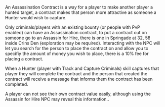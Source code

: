 An Assassination Contract is a way for a player to make another player a hunted target, a contract makes that person more attractive as someone a Hunter would wish to capture.

Only criminals/players with an existing bounty (or people with PvP enabled) can have an Assassination contract, to put a contract out on someone go to an Assassin for Hire, there is one in Springade at 32, 58 inside Crins Den (exploration may be required). Interacting with the NPC will let you search for the person to place the contract on and allow you to specifiy the amount of money you wish to place, there is a 10% fee for placing a contract.

When a Hunter (player with Track and Capture Criminals) skill captures that player they will complete the contract and the person that created the contract will receive a message that informs them the contract has been completed.

A player can not see their own contract value easily, although using the Assassin for Hire NPC may reveal this information..